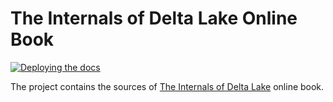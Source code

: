 # The Internals of Delta Lake Online Book

[![Deploying the docs](https://github.com/japila-books/delta-lake-internals/actions/workflows/ci.yml/badge.svg)](https://github.com/japila-books/delta-lake-internals/actions/workflows/ci.yml)

The project contains the sources of [The Internals of Delta Lake](https://books.japila.pl/delta-lake-internals) online book.
